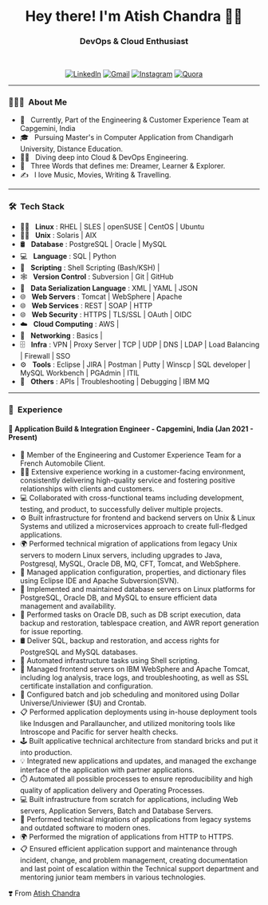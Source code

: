 <h1 align="center"> Hey there! I'm Atish Chandra 👨‍💻 </h1>

<h3 align="center">  DevOps & Cloud Enthusiast </h3> <br>

<div data-iframe-width="150" data-iframe-height="250" data-share-badge-id="2c7b9bc1-d05c-4e48-b82e-643b2bda0259" data-share-badge-host="https://www.credly.com"></div><script type="text/javascript" async src="//cdn.credly.com/assets/utilities/embed.js"></script>
<div data-iframe-width="150" data-iframe-height="250" data-share-badge-id="2c7b9bc1-d05c-4e48-b82e-643b2bda0259" data-share-badge-host="https://www.credly.com"></div><script type="text/javascript" async src="//cdn.credly.com/assets/utilities/embed.js"></script>
<div data-iframe-width="150" data-iframe-height="250" data-share-badge-id="2c7b9bc1-d05c-4e48-b82e-643b2bda0259" data-share-badge-host="https://www.credly.com"></div><script type="text/javascript" async src="//cdn.credly.com/assets/utilities/embed.js"></script>


<p align="center"> 
<a href="https://www.linkedin.com/in/atishchandra/"><img alt="LinkedIn" src="https://img.shields.io/badge/LinkedIn-Let's%20Connect-blue"></a>
<a href="mailto:atishchandra2000@gmail.com"><img alt="Gmail" src="https://img.shields.io/badge/Gmail-Shoot%20%20me%20a%20Mail-red"></a>
<a href="https://www.instagram.com/theatishmishra/"><img alt="Instagram" src="https://img.shields.io/badge/Instagram-Let's%20Chat-orange"></a>
<a href="https://www.quora.com/profile/Atish-Chandra-5"><img alt="Quora" src="https://img.shields.io/badge/Quora-Ask%20n%20Answer-lightgrey"></a>
</p>

---------------------------------------------------------------------------------------------------------------------------------------------------------------------------------

<h3> 👨🏻‍💻 &nbsp;About Me </h3>

- 🤔 &nbsp; Currently, Part of the Engineering & Customer Experience Team at Capgemini, India
- 🎓 &nbsp; Pursuing Master's in Computer Application from Chandigarh University, Distance Education.
- 🧑‍💻 &nbsp; Diving deep into Cloud & DevOps Engineering.
- 👦 &nbsp; Three Words that defines me: Dreamer, Learner & Explorer.
- ✍️ &nbsp; I love Music, Movies, Writing & Travelling.

---------------------------------------------------------------------------------------------------------------------------------------------------------------------------------

<h3> 🛠 &nbsp;Tech Stack</h3>

- 🧑‍💻 &nbsp; **Linux** : RHEL | SLES | openSUSE | CentOS | Ubuntu
- 🧑‍💻 &nbsp; **Unix**  : Solaris | AIX
- 🛢 &nbsp; **Database** : PostgreSQL | Oracle | MySQL
- 💻 &nbsp; **Language** : SQL | Python
- 📜 &nbsp; **Scripting** : Shell Scripting (Bash/KSH) |
- 🕸️ &nbsp; **Version Control** : Subversion | Git | GitHub
- 📜 &nbsp; **Data Serialization Language** : XML | YAML | JSON
- 🌐 &nbsp; **Web Servers** : Tomcat | WebSphere | Apache
- 🌐 &nbsp; **Web Services** : REST | SOAP | HTTP  
- 🌐 &nbsp; **Web Security** : HTTPS | TLS/SSL | OAuth | OIDC
- ☁️ &nbsp; **Cloud Computing** : AWS |
- 📶 &nbsp; **Networking** : Basics |
- 🗄️ &nbsp; **Infra** : VPN | Proxy Server | TCP | UDP | DNS | LDAP | Load Balancing | Firewall | SSO
- ⚙️ &nbsp; **Tools** : Eclipse | JIRA | Postman | Putty | Winscp | SQL developer | MySQL Workbench | PGAdmin | ITIL
- 🔧 &nbsp; **Others** : APIs | Troubleshooting | Debugging | IBM MQ

---------------------------------------------------------------------------------------------------------------------------------------------------------------------------------

<h3> 💼 &nbsp;Experience</h3>

#### 🏢 Application Build & Integration Engineer - Capgemini, India (Jan 2021 - Present)

- 🏢 Member of the Engineering and Customer Experience Team for a French Automobile Client.
- 👨‍💻 Extensive experience working in a customer-facing environment, consistently delivering high-quality service and fostering positive relationships with clients and customers.
- 💻 Collaborated with cross-functional teams including development, testing, and product, to successfully deliver multiple projects.
- ⚙️ Built infrastructure for frontend and backend servers on Unix & Linux Systems and utilized a microservices approach to create full-fledged applications.
- 🌍 Performed technical migration of applications from legacy Unix servers to modern Linux servers, including upgrades to Java, Postgresql, MySQL, Oracle DB, MQ, CFT, Tomcat, and WebSphere.
- 🔧 Managed application configuration, properties, and dictionary files using Eclipse IDE and Apache Subversion(SVN).
- 🔗 Implemented and maintained database servers on Linux platforms for PostgreSQL, Oracle DB, and MySQL to ensure efficient data management and availability.
- 💬 Performed tasks on Oracle DB, such as DB script execution, data backup and restoration, tablespace creation, and AWR report generation for issue reporting.
- 🛢  Deliver SQL, backup and restoration, and access rights for PostgreSQL and MySQL databases.
- 💜 Automated infrastructure tasks using Shell scripting.
- 🏢 Managed frontend servers on IBM WebSphere and Apache Tomcat, including log analysis, trace logs, and troubleshooting, as well as SSL certificate installation and configuration.
- 🔧 Configured batch and job scheduling and monitored using Dollar Universe/Univiewer ($U) and Crontab.
- 📋 Performed application deployments using in-house deployment tools like Indusgen and Parallauncher, and utilized monitoring tools like Introscope and Pacific for server health checks.
- 🕹️ Built applicative technical architecture from standard bricks and put it into production.
- 💡 Integrated new applications and updates, and managed the exchange interface of the application with partner applications.
- ⏱️ Automated all possible processes to ensure reproducibility and high quality of application delivery and Operating Processes.
- 💻 Built infrastructure from scratch for applications, including Web servers, Application Servers, Batch and Database Servers.
- 🔧 Performed technical migrations of applications from legacy systems and outdated software to modern ones.
- 🌍 Performed the migration of applications from HTTP to HTTPS.
- 📋 Ensured efficient application support and maintenance through incident, change, and problem management, creating documentation and last point of escalation within the Technical support department and mentoring junior team members in various technologies.

❣️ From [Atish Chandra](https://github.com/atishchandra)
